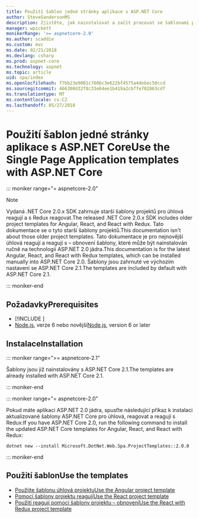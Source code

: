 ```yaml
---
title: Použití šablon jedné stránky aplikace s ASP.NET Core
author: SteveSandersonMS
description: Zjistěte, jak nainstalovat a začít pracovat se šablonami projektů ASP.NET Core jedné stránky aplikace (SPA).
manager: wpickett
monikerRange: '>= aspnetcore-2.0'
ms.author: scaddie
ms.custom: mvc
ms.date: 02/21/2018
ms.devlang: csharp
ms.prod: aspnet-core
ms.technology: aspnet
ms.topic: article
uid: spa/index
ms.openlocfilehash: f7bb23e9001c7606c3e622bf4575a4debec56ccd
ms.sourcegitcommit: 466300d32f8c33e64ee1b419a2cbffe702863cdf
ms.translationtype: MT
ms.contentlocale: cs-CZ
ms.lasthandoff: 05/27/2018
---
```

# <a name="use-the-single-page-application-templates-with-aspnet-core"></a><span data-ttu-id="f3765-103">Použití šablon jedné stránky aplikace s ASP.NET Core</span><span class="sxs-lookup"><span data-stu-id="f3765-103">Use the Single Page Application templates with ASP.NET Core</span></span>

::: moniker range="= aspnetcore-2.0"

> [!NOTE]
> <span data-ttu-id="f3765-104">Vydaná .NET Core 2.0.x SDK zahrnuje starší šablony projektů pro úhlová reagují a s Redux reagovat.</span><span class="sxs-lookup"><span data-stu-id="f3765-104">The released .NET Core 2.0.x SDK includes older project templates for Angular, React, and React with Redux.</span></span> <span data-ttu-id="f3765-105">Tato dokumentace se o tyto starší šablony projektů.</span><span class="sxs-lookup"><span data-stu-id="f3765-105">This documentation isn't about those older project templates.</span></span> <span data-ttu-id="f3765-106">Tato dokumentace je pro nejnovější úhlová reagují a reagují s – obnovení šablony, které může být nainstalován ručně na technologii ASP.NET 2.0 jádra.</span><span class="sxs-lookup"><span data-stu-id="f3765-106">This documentation is for the latest Angular, React, and React with Redux templates, which can be installed manually into ASP.NET Core 2.0.</span></span> <span data-ttu-id="f3765-107">Šablony jsou zahrnuté ve výchozím nastavení se ASP.NET Core 2.1.</span><span class="sxs-lookup"><span data-stu-id="f3765-107">The templates are included by default with ASP.NET Core 2.1.</span></span>

::: moniker-end

## <a name="prerequisites"></a><span data-ttu-id="f3765-108">Požadavky</span><span class="sxs-lookup"><span data-stu-id="f3765-108">Prerequisites</span></span>

* [!INCLUDE [](~/includes/net-core-sdk-download-link.md)]
* <span data-ttu-id="f3765-109">[Node.js](https://nodejs.org), verze 6 nebo novější</span><span class="sxs-lookup"><span data-stu-id="f3765-109">[Node.js](https://nodejs.org), version 6 or later</span></span>

## <a name="installation"></a><span data-ttu-id="f3765-110">Instalace</span><span class="sxs-lookup"><span data-stu-id="f3765-110">Installation</span></span>

::: moniker range=">= aspnetcore-2.1"

<span data-ttu-id="f3765-111">Šablony jsou již nainstalovány s ASP.NET Core 2.1.</span><span class="sxs-lookup"><span data-stu-id="f3765-111">The templates are already installed with ASP.NET Core 2.1.</span></span>

::: moniker-end

::: moniker range="= aspnetcore-2.0"

<span data-ttu-id="f3765-112">Pokud máte aplikaci ASP.NET 2.0 jádra, spusťte následující příkaz k instalaci aktualizované šablony ASP.NET Core pro úhlová, reagovat a reagují s Redux:</span><span class="sxs-lookup"><span data-stu-id="f3765-112">If you have ASP.NET Core 2.0, run the following command to install the updated ASP.NET Core templates for Angular, React, and React with Redux:</span></span>

```console
dotnet new --install Microsoft.DotNet.Web.Spa.ProjectTemplates::2.0.0
```

::: moniker-end

## <a name="use-the-templates"></a><span data-ttu-id="f3765-113">Použití šablon</span><span class="sxs-lookup"><span data-stu-id="f3765-113">Use the templates</span></span>

* [<span data-ttu-id="f3765-114">Použijte šablonu úhlová projektu</span><span class="sxs-lookup"><span data-stu-id="f3765-114">Use the Angular project template</span></span>](xref:spa/angular)
* [<span data-ttu-id="f3765-115">Pomocí šablony projektu reagují</span><span class="sxs-lookup"><span data-stu-id="f3765-115">Use the React project template</span></span>](xref:spa/react)
* [<span data-ttu-id="f3765-116">Použití reagují pomocí šablony projektu – obnovení</span><span class="sxs-lookup"><span data-stu-id="f3765-116">Use the React with Redux project template</span></span>](xref:spa/react-with-redux)
